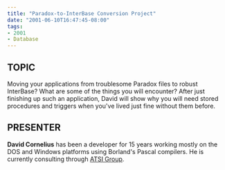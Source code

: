 ```yaml
---
title: "Paradox-to-InterBase Conversion Project"
date: "2001-06-10T16:47:45-08:00"
tags:
- 2001
- Database
---
```

## TOPIC ##

Moving your applications from troublesome Paradox files to robust InterBase?  What are some of the things you will encounter?  After just finishing up such an application, David will show why you will need stored procedures and triggers when you've lived just fine without them before.

## PRESENTER ##

**David Cornelius** has been a developer for 15 years working mostly on the DOS and Windows platforms using Borland's Pascal compilers.  He is currently consulting through [ATSI Group](http://www.atsigroup.com/).
